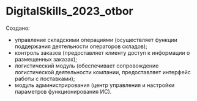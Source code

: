 # DigitalSkills_2023_otbor
Cоздано:
- управление складскими операциями (осуществляет функции поддержания деятельности операторов складов);
- контроль заказов (предоставляет клиенту доступ к информации о размещенных заказах);
- логистический модуль (обеспечивает сопровождение логистической деятельности компании, предоставляет интерфейс работы с поставками);
- модуль администрирования (центр управления и настройки параметров функционирования ИС).
